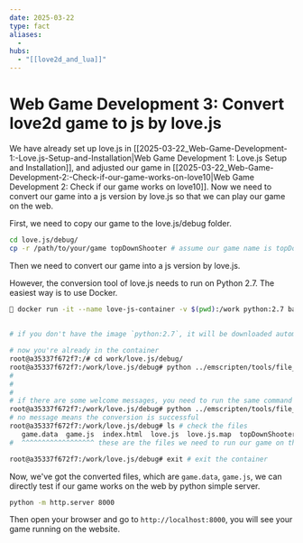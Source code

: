 ```yaml
---
date: 2025-03-22
type: fact
aliases:
  -
hubs:
  - "[[love2d_and_lua]]"
---
```


# Web Game Development 3: Convert love2d game to js by love.js

We have already set up love.js in [[2025-03-22_Web-Game-Development-1:-Love.js-Setup-and-Installation|Web Game Development 1: Love.js Setup and Installation]], and adjusted our game in [[2025-03-22_Web-Game-Development-2:-Check-if-our-game-works-on-love10|Web Game Development 2: Check if our game works on love10]]. Now we need to convert our game into a js version by love.js so that we can play our game on the web.

First, we need to copy our game to the love.js/debug folder.

```sh
cd love.js/debug/
cp -r /path/to/your/game topDownShooter # assume our game name is topDownShooter
```

Then we need to convert our game into a js version by love.js.

However, the conversion tool of love.js needs to run on Python 2.7. The easiest way is to use Docker.

```sh
 docker run -it --name love-js-container -v $(pwd):/work python:2.7 bash # create a container, mount the current directory to /work inside the container
                                                                          # so we should run this command in the directory where the love.js is installed
                                                                          # then enter the container with bash interactive mode
# if you don't have the image `python:2.7`, it will be downloaded automatically

# now you're already in the container
root@a35337f672f7:/# cd work/love.js/debug/ 
root@a35337f672f7:/work/love.js/debug# python ../emscripten/tools/file_packager.py game.data --preload topDownShooter@/ --js-output=game.js
#                                                                                  ^^^^^^^^^           ^^^^^^^^^^^^^^^^             ^^^^^^^ output js file
#                                                                                  ^^^^^^^^^           ^^^^^^^^^^^^^^^^ game folder and `@/` means the root of the game
#                                                                                  ^^^^^^^^^ output data file
# if there are some welcome messages, you need to run the same command again
root@a35337f672f7:/work/love.js/debug# python ../emscripten/tools/file_packager.py game.data --preload topDownShooter@/ --js-output=game.js
# no message means the conversion is successful
root@a35337f672f7:/work/love.js/debug# ls # check the files
   game.data  game.js  index.html  love.js  love.js.map  topDownShooter
#  ^^^^^^^^^^^^^^^^^^ these are the files we need to run our game on the web

root@a35337f672f7:/work/love.js/debug# exit # exit the container
```

Now, we've got the converted files, which are `game.data`, `game.js`, we can directly test if our game works on the web by python simple server.

```sh
python -m http.server 8000
```

Then open your browser and go to `http://localhost:8000`, you will see your game running on the website.

